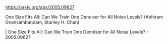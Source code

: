 https://arxiv.org/abs/2005.09627

One Size Fits All: Can We Train One Denoiser for All Noise Levels? (Abhiram Gnansambandam, Stanley H. Chan)

| One Size Fits All: Can We Train One Denoiser for All Noise Levels? - 2005.09627